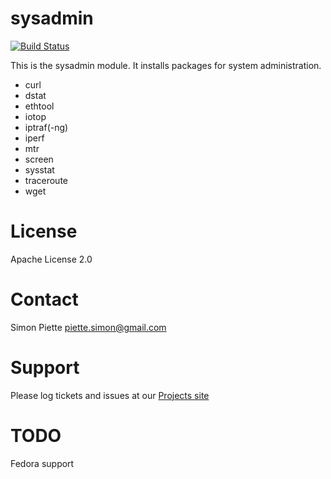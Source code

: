 # sysadmin
[![Build Status](https://travis-ci.org/spiette/puppet-sysadmin.png)](https://travis-ci.org/spiette/puppet-sysadmin)

This is the sysadmin module. It installs packages for system administration.

* curl
* dstat
* ethtool
* iotop
* iptraf(-ng)
* iperf
* mtr
* screen
* sysstat
* traceroute
* wget

# License
Apache License 2.0

# Contact
Simon Piette <piette.simon@gmail.com>

# Support

Please log tickets and issues at our [Projects site](https://github.com/spiette/puppet-sysadmin)

# TODO
Fedora support

